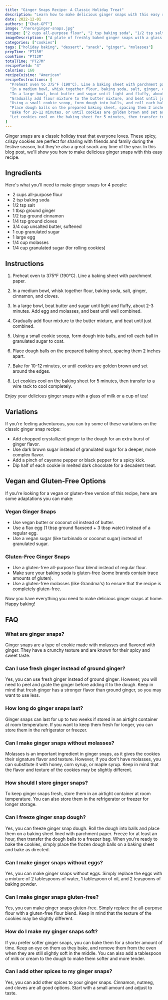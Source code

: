 ```yaml
---
title: "Ginger Snaps Recipe: A Classic Holiday Treat"
description: "Learn how to make delicious ginger snaps with this easy recipe. Perfect for the holidays or any time of the year!"
date: 2022-12-01
authors: ["Chat-GPT"]
image: "/hero/ginger-snaps.jpg"
recipe: ["2 cups all-purpose flour", "2 tsp baking soda", "1/2 tsp salt", "1 tbsp ground ginger", "1/2 tsp ground cinnamon", "1/4 tsp ground cloves", "3/4 cup unsalted butter, softened", "1 cup granulated sugar", "1 large egg", "1/4 cup molasses", "1/4 cup granulated sugar (for rolling cookies)"]
imageDescription: ["A plate of freshly baked ginger snaps with a glass of milk", "A close-up of a ginger snap cookie with cracks on the surface", "A jar of ginger snaps with a red ribbon tied around it", "A woman holding a tray of ginger snaps with a smile on her face"]
categories: ["cookies"]
tags: ["holiday baking", "dessert", "snack", "ginger", "molasses"]
prepTime: "PT15M"
cookTime: "PT12M"
totalTime: "PT27M"
recipeYield: "4"
calories: 160
recipeCuisine: "American"
recipeInstructions: [
  "Preheat oven to 375°F (190°C). Line a baking sheet with parchment paper.",
  "In a medium bowl, whisk together flour, baking soda, salt, ginger, cinnamon, and cloves.",
  "In a large bowl, beat butter and sugar until light and fluffy, about 2-3 minutes. Add egg and molasses, and beat until well combined.",
  "Gradually add flour mixture to the butter mixture, and beat until just combined.",
  "Using a small cookie scoop, form dough into balls, and roll each ball in granulated sugar to coat.",
  "Place dough balls on the prepared baking sheet, spacing them 2 inches apart.",
  "Bake for 10-12 minutes, or until cookies are golden brown and set around the edges.",
  "Let cookies cool on the baking sheet for 5 minutes, then transfer to a wire rack to cool completely."
]
---
```


Ginger snaps are a classic holiday treat that everyone loves. These spicy, crispy cookies are perfect for sharing with friends and family during the festive season, but they're also a great snack any time of the year. In this blog post, we'll show you how to make delicious ginger snaps with this easy recipe.

## Ingredients

Here's what you'll need to make ginger snaps for 4 people:

- 2 cups all-purpose flour
- 2 tsp baking soda
- 1/2 tsp salt
- 1 tbsp ground ginger
- 1/2 tsp ground cinnamon
- 1/4 tsp ground cloves
- 3/4 cup unsalted butter, softened
- 1 cup granulated sugar
- 1 large egg
- 1/4 cup molasses
- 1/4 cup granulated sugar (for rolling cookies)

## Instructions

1. Preheat oven to 375°F (190°C). Line a baking sheet with parchment paper.

2. In a medium bowl, whisk together flour, baking soda, salt, ginger, cinnamon, and cloves.

3. In a large bowl, beat butter and sugar until light and fluffy, about 2-3 minutes. Add egg and molasses, and beat until well combined.

4. Gradually add flour mixture to the butter mixture, and beat until just combined.

5. Using a small cookie scoop, form dough into balls, and roll each ball in granulated sugar to coat.

6. Place dough balls on the prepared baking sheet, spacing them 2 inches apart.

7. Bake for 10-12 minutes, or until cookies are golden brown and set around the edges.

8. Let cookies cool on the baking sheet for 5 minutes, then transfer to a wire rack to cool completely.

Enjoy your delicious ginger snaps with a glass of milk or a cup of tea!

## Variations

If you're feeling adventurous, you can try some of these variations on the classic ginger snap recipe:

- Add chopped crystallized ginger to the dough for an extra burst of ginger flavor.
- Use dark brown sugar instead of granulated sugar for a deeper, more complex flavor.
- Add a pinch of cayenne pepper or black pepper for a spicy kick.
- Dip half of each cookie in melted dark chocolate for a decadent treat.

## Vegan and Gluten-Free Options

If you're looking for a vegan or gluten-free version of this recipe, here are some adaptations you can make:

### Vegan Ginger Snaps

- Use vegan butter or coconut oil instead of butter.
- Use a flax egg (1 tbsp ground flaxseed + 3 tbsp water) instead of a regular egg.
- Use a vegan sugar (like turbinado or coconut sugar) instead of granulated sugar.

### Gluten-Free Ginger Snaps

- Use a gluten-free all-purpose flour blend instead of regular flour.
- Make sure your baking soda is gluten-free (some brands contain trace amounts of gluten).
- Use a gluten-free molasses (like Grandma's) to ensure that the recipe is completely gluten-free.

Now you have everything you need to make delicious ginger snaps at home. Happy baking!

## FAQ

### What are ginger snaps?

Ginger snaps are a type of cookie made with molasses and flavored with ginger. They have a crunchy texture and are known for their spicy and sweet taste.

### Can I use fresh ginger instead of ground ginger?

Yes, you can use fresh ginger instead of ground ginger. However, you will need to peel and grate the ginger before adding it to the dough. Keep in mind that fresh ginger has a stronger flavor than ground ginger, so you may want to use less.

### How long do ginger snaps last?

Ginger snaps can last for up to two weeks if stored in an airtight container at room temperature. If you want to keep them fresh for longer, you can store them in the refrigerator or freezer.

### Can I make ginger snaps without molasses?

Molasses is an important ingredient in ginger snaps, as it gives the cookies their signature flavor and texture. However, if you don't have molasses, you can substitute it with honey, corn syrup, or maple syrup. Keep in mind that the flavor and texture of the cookies may be slightly different.

### How should I store ginger snaps?

To keep ginger snaps fresh, store them in an airtight container at room temperature. You can also store them in the refrigerator or freezer for longer storage.

### Can I freeze ginger snap dough?

Yes, you can freeze ginger snap dough. Roll the dough into balls and place them on a baking sheet lined with parchment paper. Freeze for at least an hour, then transfer the dough balls to a freezer bag. When you're ready to bake the cookies, simply place the frozen dough balls on a baking sheet and bake as directed.

### Can I make ginger snaps without eggs?

Yes, you can make ginger snaps without eggs. Simply replace the eggs with a mixture of 2 tablespoons of water, 1 tablespoon of oil, and 2 teaspoons of baking powder.

### Can I make ginger snaps gluten-free?

Yes, you can make ginger snaps gluten-free. Simply replace the all-purpose flour with a gluten-free flour blend. Keep in mind that the texture of the cookies may be slightly different.

### How do I make my ginger snaps soft?

If you prefer softer ginger snaps, you can bake them for a shorter amount of time. Keep an eye on them as they bake, and remove them from the oven when they are still slightly soft in the middle. You can also add a tablespoon of milk or cream to the dough to make them softer and more tender.

### Can I add other spices to my ginger snaps?

Yes, you can add other spices to your ginger snaps. Cinnamon, nutmeg, and cloves are all good options. Start with a small amount and adjust to taste.